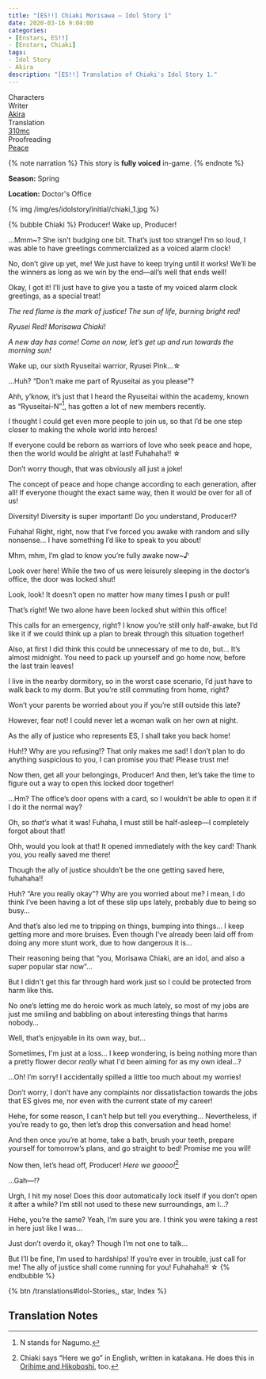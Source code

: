 ```yaml
---
title: "[ES!!] Chiaki Morisawa – Idol Story 1"
date: 2020-03-16 9:04:00
categories:
- [Enstars, ES!!]
- [Enstars, Chiaki]
tags:
- Idol Story
- Akira
description: "[ES!!] Translation of Chiaki's Idol Story 1."
---
```

<div class="three-wrapper" style="--storyColor:#5ac189;--storyColor-rgb:90,193,137;--storyColor-h:147.4;--storyColor-s:45.4%;--storyColor-l:55.5%;">
    <div class="info-area">
        <div class="info">
            <div class="info-item characters">
                <div class="label">
                    Characters
                </div>
                <div class="value">
								<a href="/categories/Enstars/Chiaki" character="Chiaki"></a>
                </div>
            </div>
            <div class="info-item one">
                <div class="label">
                    Writer
                </div>
                <div class="value">
                    <a href="/tags/Akira/">Akira</a>
                </div>
            </div>
            <div class="info-item two">
                <div class="label">
                    Translation
                </div>
                <div class="value">
                    <a href="/about">310mc</a>
                </div>
            </div>
            <div class="info-item three">
                <div class="label">
                   Proofreading
                </div>
                <div class="value">
                    <a href="https://twitter.com/yoroshikilled">Peace</a>
                </div>
            </div>
        </div>
    </div>
</div>

<!-- more -->

{% note narration %}
This story is **fully voiced** in-game.
{% endnote %}

<div class="msr-season spring">
    <p><span><b>Season:</b> Spring</span></p>
</div>

<div class="msr-location">
    <p><span><b>Location:</b> Doctor's Office</span></p>
</div>

{% img /img/es/idolstory/initial/chiaki_1.jpg %}

{% bubble Chiaki %}
Producer! Wake up, Producer!

…Mmm~? She isn’t budging one bit. That’s just too strange! I’m so loud, I was able to have greetings commercialized as a voiced alarm clock!

No, don’t give up yet, me! We just have to keep trying until it works! We’ll be the winners as long as we win by the end—all’s well that ends well!

Okay, I got it! I’ll just have to give you a taste of my voiced alarm clock greetings, as a special treat!

*The red flame is the mark of justice! The sun of life, burning bright red!*

*Ryusei Red! Morisawa Chiaki!*

*A new day has come! Come on now, let’s get up and run towards the morning sun!*

Wake up, our sixth Ryuseitai warrior, Ryusei Pink…☆

…Huh? “Don’t make me part of Ryuseitai as you please”?

Ahh, y’know, it’s just that I heard the Ryuseitai within the academy, known as “Ryuseitai-N”[^1], has gotten a lot of new members recently.

I thought I could get even more people to join us, so that I’d be one step closer to making the whole world into heroes!

If everyone could be reborn as warriors of love who seek peace and hope, then the world would be alright at last! Fuhahaha!! ☆

Don’t worry though, that was obviously all just a joke!

The concept of peace and hope change according to each generation, after all! If everyone thought the exact same way, then it would be over for all of us!

Diversity! Diversity is super important! Do you understand, Producer!?

Fuhaha! Right, right, now that I’ve forced you awake with random and silly nonsense… I have something I’d like to speak to you about!

Mhm, mhm, I’m glad to know you’re fully awake now~♪

Look over here! While the two of us were leisurely sleeping in the doctor’s office, the door was locked shut!

Look, look! It doesn’t open no matter how many times I push or pull!

That’s right! We two alone have been locked shut within this office!

This calls for an emergency, right? I know you’re still only half-awake, but I’d like it if we could think up a plan to break through this situation together!

Also, at first I did think this could be unnecessary of me to do, but… It’s almost midnight. You need to pack up yourself and go home now, before the last train leaves!

I live in the nearby dormitory, so in the worst case scenario, I’d just have to walk back to my dorm. But you’re still commuting from home, right?

Won’t your parents be worried about you if you’re still outside this late?

However, fear not! I could never let a woman walk on her own at night.

As the ally of justice who represents ES, I shall take you back home!

Huh!? Why are you refusing!? That only makes me sad! I don’t plan to do anything suspicious to you, I can promise you that! Please trust me!

Now then, get all your belongings, Producer! And then, let’s take the time to figure out a way to open this locked door together!

…Hm? The office’s door opens with a card, so I wouldn’t be able to open it if I do it the normal way?

Oh, so *that’s* what it was! Fuhaha, I must still be half-asleep—I completely forgot about that!

Ohh, would you look at that! It opened immediately with the key card! Thank you, you really saved me there!

Though the ally of justice shouldn’t be the one getting saved here, fuhahaha!!

Huh? “Are you really okay”? Why are you worried about me? I mean, I do think I’ve been having a lot of these slip ups lately, probably due to being so busy…

And that’s also led me to tripping on things, bumping into things… I keep getting more and more bruises. Even though I’ve already been laid off from doing any more stunt work, due to how dangerous it is…

Their reasoning being that “you, Morisawa Chiaki, are an idol, and also a super popular star now”…

But I didn't get this far through hard work just so I could be protected from harm like this.

No one’s letting me do heroic work as much lately, so most of my jobs are just me smiling and babbling on about interesting things that harms nobody…

Well, that’s enjoyable in its own way, but…

Sometimes, I'm just at a loss… I keep wondering, is being nothing more than a pretty flower decor *really* what I'd been aiming for as my own ideal…?

…Oh! I’m sorry! I accidentally spilled a little too much about my worries!

Don’t worry, I don’t have any complaints nor dissatisfaction towards the jobs that ES gives me, nor even with the current state of my career!

Hehe, for some reason, I can’t help but tell you everything… Nevertheless, if you’re ready to go, then let’s drop this conversation and head home!

And then once you’re at home, take a bath, brush your teeth, prepare yourself for tomorrow’s plans, and go straight to bed! Promise me you will!

Now then, let’s head off, Producer! <em>Here we goooo!</em>[^2]

…Gah—!?

Urgh, I hit my nose! Does this door automatically lock itself if you don’t open it after a while? I’m still not used to these new surroundings, am I…?

Hehe, you’re the same? Yeah, I’m sure you are. I think you were taking a rest in here just like I was…

Just don’t overdo it, okay? Though I’m not one to talk…

But I’ll be fine, I’m used to hardships! If you’re ever in trouble, just call for me! The ally of justice shall come running for you! Fuhahaha!! ☆
{% endbubble %}

<div toc>{% btn /translations#Idol-Stories,, star, Index %}</div>

## Translation Notes

[^1]: N stands for Nagumo.
[^2]: Chiaki says “Here we go” in English, written in katakana. He does this in <a href="/orihime_and_hikoboshi" target="_blank">Orihime and Hikoboshi</a>, too.
